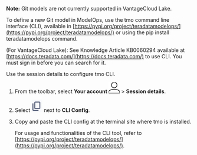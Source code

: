**Note:** Git models are not currently supported in VantageCloud Lake.

To define a new Git model in ModelOps, use the tmo command line interface (CLI), available in [https://pypi.org/project/teradatamodelops/](https://pypi.org/project/teradatamodelops/) or using the pip install teradatamodelops command.

(For VantageCloud Lake): See Knowledge Article KB0060294 available at [https://docs.teradata.com/](https://docs.teradata.com/) to use CLI. You must sign in before you can search for it.

Use the session details to configure tmo CLI.

1.  From the toolbar, select **Your account** ![Person icon](Images/mci1652327190262.svg) > **Session details**.


1.  Select ![Note icon](Images/eaz1744727994846.png) next to **CLI Config**.


1.  Copy and paste the CLI config at the terminal site where tmo is installed.

    For usage and functionalities of the CLI tool, refer to [https://pypi.org/project/teradatamodelops/](https://pypi.org/project/teradatamodelops/).


